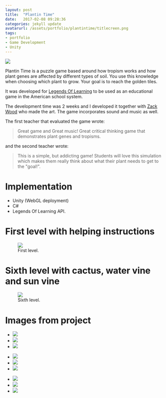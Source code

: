 ```yaml
---
layout: post
title:  "Plantin Time"
date:   2017-02-08 09:28:36
categories: jekyll update
avatarurl: /assets/portfolio/plantintime/titlecreen.png
tags:
- portfolio
- Game Development
- Unity
---
```


<a href="{{ page.url }}">
  <img src="{{ site.baseurl }}/assets/portfolio/plantintime/SixthLevelSunVine.png" />
</a>

Plantin Time is a puzzle game based around how tropism works and how plant genes are affected by different types of soil. You use this knowledge when choosing which plant to grow. Your goal is to reach the golden tiles. 

It was developed for [Legends Of Learning][LoL] to be used as an educational game in the American school system.

The development time was 2 weeks and I developed it together with [Zack Wood][ZackWebPage] who made the art. The game incorporates sound and music as well.

The first teacher that evaluated the game wrote:
> Great game and Great music! Great critical thinking game that demonstrates plant genes and tropisms.

and the second teacher wrote:

> This is a simple, but addicting game! Students will love this simulation which makes them really think about what their plant needs to get to the "goal!".

# Implementation #
- Unity (WebGL deployment)
- C#
- Legends Of Learning API.

# First level with helping instructions #
<figure>
  <img src="{{ site.baseurl }}/assets/portfolio/plantintime/CompletingLevel1GifCursor.gif"/>
  <figcaption> First level. </figcaption>
</figure>

# Sixth level with cactus, water vine and sun vine #
<figure>
  <img src="{{ site.baseurl }}/assets/portfolio/plantintime/CompletingLevel7GifCursor.gif"/>
  <figcaption> Sixth level. </figcaption>
</figure>

# Images from project #
<div class="postimages">
  <ul>
    <li>
      <a href="{{ site.baseurl }}/assets/portfolio/plantintime/FirstLevel.png">
      <img src="{{ site.baseurl }}/assets/portfolio/plantintime/FirstLevel.png"/>
    </a>
    </li>
      <li><a href="{{ site.baseurl }}/assets/portfolio/plantintime/FirstLevelChoice.png">
      <img src="{{ site.baseurl }}/assets/portfolio/plantintime/FirstLevelChoice.png"/>
    </a>
    </li>
      <li><a href="{{ site.baseurl }}/assets/portfolio/plantintime/sun_vine_info.png">
      <img src="{{ site.baseurl }}/assets/portfolio/plantintime/sun_vine_info.png"/>
    </a>
    </li>
  </ul>

  <ul>
    <li>
      <a href="{{ site.baseurl }}/assets/portfolio/plantintime/IntroTutorial1.png">
      <img src="{{ site.baseurl }}/assets/portfolio/plantintime/IntroTutorial1.png"/>
    </a>
    </li>
      <li><a href="{{ site.baseurl }}/assets/portfolio/plantintime/IntroTutorial2.png">
      <img src="{{ site.baseurl }}/assets/portfolio/plantintime/IntroTutorial2.png"/>
    </a>
    </li>
      <li><a href="{{ site.baseurl }}/assets/portfolio/plantintime/IntroTutorial3.png">
      <img src="{{ site.baseurl }}/assets/portfolio/plantintime/IntroTutorial3.png"/>
    </a>
    </li>
  </ul>

  <ul>
    <li>
      <a href="{{ site.baseurl }}/assets/portfolio/plantintime/FourthLevelWaterVine.png">
      <img src="{{ site.baseurl }}/assets/portfolio/plantintime/FourthLevelWaterVine.png"/>
    </a>
    </li>
      <li><a href="{{ site.baseurl }}/assets/portfolio/plantintime/SixthLevelSunVine.png">
      <img src="{{ site.baseurl }}/assets/portfolio/plantintime/SixthLevelSunVine.png"/>
    </a>
    </li>
      <li><a href="{{ site.baseurl }}/assets/portfolio/plantintime/MultipleChoice.png">
      <img src="{{ site.baseurl }}/assets/portfolio/plantintime/MultipleChoice.png"/>
    </a>
    </li>
  </ul>

</div>

[LoL]: https://www.legendsoflearning.com/
[ZackWebPage]: http://wzackw.com